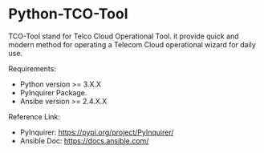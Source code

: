 # Python-TCO-Tool
TCO-Tool stand for Telco Cloud Operational Tool. it provide quick and modern method for operating a Telecom Cloud operational wizard for daily use.


Requirements:
* Python version >= 3.X.X
* PyInquirer Package.
* Ansibe version >= 2.4.X.X


Reference Link:

* PyInquirer: https://pypi.org/project/PyInquirer/
* Ansible Doc: https://docs.ansible.com/
